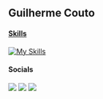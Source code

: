 ## Guilherme Couto
 <div>
  <a href="https://github.com/guilherme-couto">
</div>

#### Skills
[![My Skills](https://skills.thijs.gg/icons?i=c,cpp,python,java,javascript)](https://skills.thijs.gg)

#### Socials
<div> 
  <a href = "mailto:couto.guilherme@engenharia.ufjf.br"><img src="https://img.shields.io/badge/-Gmail-%23333?style=for-the-badge&logo=gmail&logoColor=white" target="_blank"></a>
  <a href="https://br.linkedin.com/in/guilherme-martins-couto" target="_blank"><img src="https://img.shields.io/badge/-LinkedIn-%230077B5?style=for-the-badge&logo=linkedin&logoColor=white" target="_blank"></a>
  <a href="https://www.instagram.com/guilhermizacao" target="_blank"><img src="https://img.shields.io/badge/-Instagram-%23E4405F?style=for-the-badge&logo=instagram&logoColor=white" target="_blank"></a>
</div>
